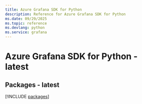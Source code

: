```yaml
---
title: Azure Grafana SDK for Python
description: Reference for Azure Grafana SDK for Python
ms.date: 09/29/2025
ms.topic: reference
ms.devlang: python
ms.service: grafana
---
```

# Azure Grafana SDK for Python - latest
## Packages - latest
[!INCLUDE [packages](grafana-index.md)]